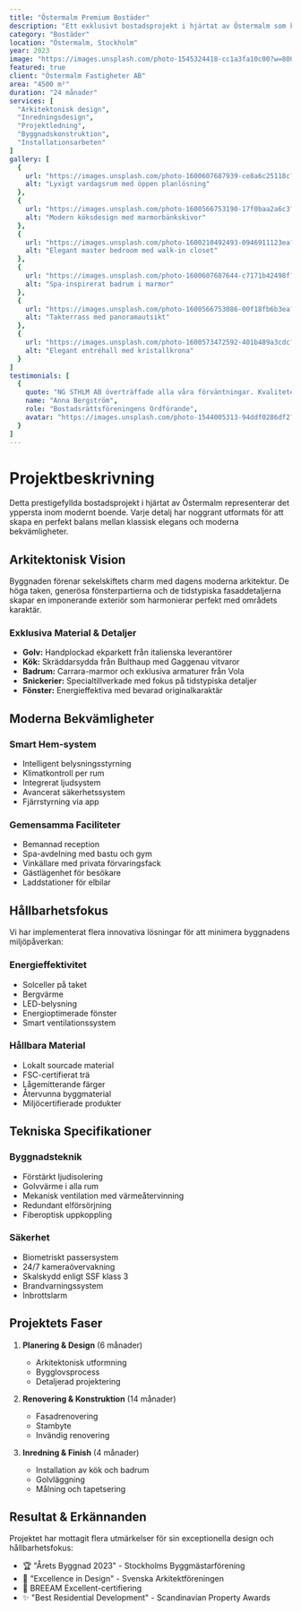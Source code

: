 ```yaml
---
title: "Östermalm Premium Bostäder"
description: "Ett exklusivt bostadsprojekt i hjärtat av Östermalm som kombinerar klassisk arkitektur med moderna bekvämligheter."
category: "Bostäder"
location: "Östermalm, Stockholm"
year: 2023
image: "https://images.unsplash.com/photo-1545324418-cc1a3fa10c00?w=800"
featured: true
client: "Östermalm Fastigheter AB"
area: "4500 m²"
duration: "24 månader"
services: [
  "Arkitektonisk design",
  "Inredningsdesign",
  "Projektledning",
  "Byggnadskonstruktion",
  "Installationsarbeten"
]
gallery: [
  {
    url: "https://images.unsplash.com/photo-1600607687939-ce8a6c25118c?w=800",
    alt: "Lyxigt vardagsrum med öppen planlösning"
  },
  {
    url: "https://images.unsplash.com/photo-1600566753190-17f0baa2a6c3?w=800",
    alt: "Modern köksdesign med marmorbänkskivor"
  },
  {
    url: "https://images.unsplash.com/photo-1600210492493-0946911123ea?w=800",
    alt: "Elegant master bedroom med walk-in closet"
  },
  {
    url: "https://images.unsplash.com/photo-1600607687644-c7171b42498f?w=800",
    alt: "Spa-inspirerat badrum i marmor"
  },
  {
    url: "https://images.unsplash.com/photo-1600566753086-00f18fb6b3ea?w=800",
    alt: "Takterrass med panoramautsikt"
  },
  {
    url: "https://images.unsplash.com/photo-1600573472592-401b489a3cdc?w=800",
    alt: "Elegant entréhall med kristallkrona"
  }
]
testimonials: [
  {
    quote: "NG STHLM AB överträffade alla våra förväntningar. Kvaliteten på arbetet och uppmärksamheten på detaljer är enastående.",
    name: "Anna Bergström",
    role: "Bostadsrättsföreningens Ordförande",
    avatar: "https://images.unsplash.com/photo-1544005313-94ddf0286df2?w=150"
  }
]
---
```


# Projektbeskrivning

Detta prestigefyllda bostadsprojekt i hjärtat av Östermalm representerar det yppersta inom modernt boende. Varje detalj har noggrant utformats för att skapa en perfekt balans mellan klassisk elegans och moderna bekvämligheter.

## Arkitektonisk Vision

Byggnaden förenar sekelskiftets charm med dagens moderna arkitektur. De höga taken, generösa fönsterpartierna och de tidstypiska fasaddetaljerna skapar en imponerande exteriör som harmonierar perfekt med områdets karaktär.

### Exklusiva Material & Detaljer

- **Golv:** Handplockad ekparkett från italienska leverantörer
- **Kök:** Skräddarsydda från Bulthaup med Gaggenau vitvaror
- **Badrum:** Carrara-marmor och exklusiva armaturer från Vola
- **Snickerier:** Specialtillverkade med fokus på tidstypiska detaljer
- **Fönster:** Energieffektiva med bevarad originalkaraktär

## Moderna Bekvämligheter

### Smart Hem-system
- Intelligent belysningsstyrning
- Klimatkontroll per rum
- Integrerat ljudsystem
- Avancerat säkerhetssystem
- Fjärrstyrning via app

### Gemensamma Faciliteter
- Bemannad reception
- Spa-avdelning med bastu och gym
- Vinkällare med privata förvaringsfack
- Gästlägenhet för besökare
- Laddstationer för elbilar

## Hållbarhetsfokus

Vi har implementerat flera innovativa lösningar för att minimera byggnadens miljöpåverkan:

### Energieffektivitet
- Solceller på taket
- Bergvärme
- LED-belysning
- Energioptimerade fönster
- Smart ventilationssystem

### Hållbara Material
- Lokalt sourcade material
- FSC-certifierat trä
- Lågemitterande färger
- Återvunna byggmaterial
- Miljöcertifierade produkter

## Tekniska Specifikationer

### Byggnadsteknik
- Förstärkt ljudisolering
- Golvvärme i alla rum
- Mekanisk ventilation med värmeåtervinning
- Redundant elförsörjning
- Fiberoptisk uppkoppling

### Säkerhet
- Biometriskt passersystem
- 24/7 kameraövervakning
- Skalskydd enligt SSF klass 3
- Brandvarningssystem
- Inbrottslarm

## Projektets Faser

1. **Planering & Design** (6 månader)
   - Arkitektonisk utformning
   - Bygglovsprocess
   - Detaljerad projektering

2. **Renovering & Konstruktion** (14 månader)
   - Fasadrenovering
   - Stambyte
   - Invändig renovering

3. **Inredning & Finish** (4 månader)
   - Installation av kök och badrum
   - Golvläggning
   - Målning och tapetsering

## Resultat & Erkännanden

Projektet har mottagit flera utmärkelser för sin exceptionella design och hållbarhetsfokus:

- 🏆 "Årets Byggnad 2023" - Stockholms Byggmästarförening
- 🌟 "Excellence in Design" - Svenska Arkitektföreningen
- 🌱 BREEAM Excellent-certifiering
- ✨ "Best Residential Development" - Scandinavian Property Awards